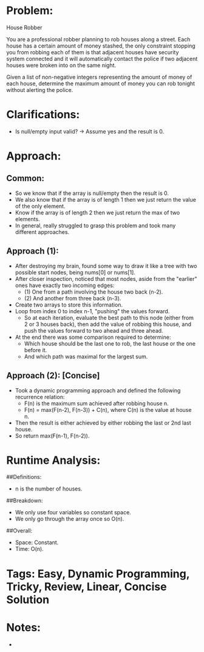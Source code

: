 # Problem:
  House Robber
  
  You are a professional robber planning to rob houses along a street. Each house has a certain amount of money stashed, the only constraint stopping you from robbing each of them is that adjacent houses have security system connected and it will automatically contact the police if two adjacent houses were broken into on the same night.

  Given a list of non-negative integers representing the amount of money of each house, determine the maximum amount of money you can rob tonight without alerting the police.
  
# Clarifications:
  - Is null/empty input valid? -> Assume yes and the result is 0.

# Approach:
## Common:
  - So we know that if the array is null/empty then the result is 0.
  - We also know that if the array is of length 1 then we just return the value of the only element.
  - Know if the array is of length 2 then we just return the max of two elements.
  - In general, really struggled to grasp this problem and took many different approaches.
  
## Approach (1):
  - After destroying my brain, found some way to draw it like a tree with two possible start nodes, being nums[0] or nums[1].
  - After closer inspection, noticed that most nodes, aside from the "earlier" ones have exactly two incoming edges:
    - (1) One from a path involving the house two back (n-2).
    - (2) And another from three back (n-3).
  - Create two arrays to store this information.
  - Loop from index 0 to index n-1, "pushing" the values forward.
    - So at each iteration, evaluate the best path to this node (either from 2 or 3 houses back), then add the value of robbing this house, and push the values forward to two ahead and three ahead.
  - At the end there was some comparison required to determine:
    - Which house should be the last one to rob, the last house or the one before it.
    - And which path was maximal for the largest sum.
    
## Approach (2): [Concise]
  - Took a dynamic programming approach and defined the following recurrence relation:
    - F(n) is the maximum sum achieved after robbing house n.
    - F(n) = max(F(n-2), F(n-3)) + C(n), where C(n) is the value at house n.
  - Then the result is either achieved by either robbing the last or 2nd last house.
  - So return max(F(n-1), F(n-2)).

# Runtime Analysis:
##Definitions:
  - n is the number of houses.

##Breakdown:
  - We only use four variables so constant space.
  - We only go through the array once so O(n).

##Overall:
  - Space: Constant.
  - Time: O(n).

# Tags: Easy, Dynamic Programming, Tricky, Review, Linear, Concise Solution

# Notes:
  -